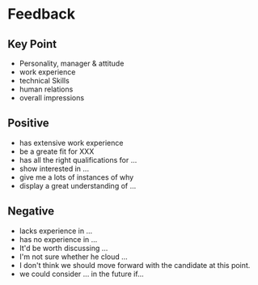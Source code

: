 # Feedback


## Key Point

- Personality, manager & attitude
- work experience
- technical Skills
- human relations
- overall impressions


## Positive

- has extensive work experience
- be a greate fit for XXX
- has all the right qualifications for ...
- show interested in ...
- give me a lots of instances of why
- display a great understanding of ...

## Negative

- lacks experience in ...
- has no experience in ...
- It'd be worth discussing ...
- I'm not sure whether he cloud ...
- I don't think we should move forward with the candidate at this point.
- we could consider ... in the future if...